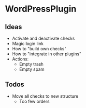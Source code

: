 # WordPressPlugin

## Ideas

- Activate and deactivate checks
- Magic login link
- How to "build own checks"
- How to "integrate in other plugins"
- Actions:
  - Empty trash
  - Empty spam

## Todos

- Move all checks to new structure
  - Too few orders
